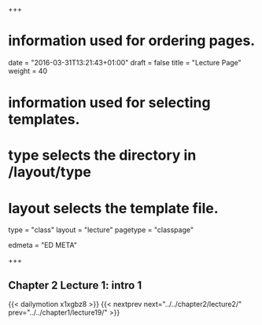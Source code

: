 +++
# information used for ordering pages.
date = "2016-03-31T13:21:43+01:00"
draft = false
title = "Lecture Page"
weight = 40

# information used for selecting templates.
# type selects the directory in /layout/type
# layout selects the template file.

type   = "class"
layout = "lecture"
pagetype = "classpage"





edmeta = "ED META"

+++
## Chapter 2 Lecture 1: intro 1
{{< dailymotion x1xgbz8 >}}
{{< nextprev next="../../chapter2/lecture2/"     prev="../../chapter1/lecture19/"  >}}

